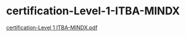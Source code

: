 # certification-Level-1-ITBA-MINDX
[certification-Level 1 ITBA-MINDX.pdf](https://github.com/user-attachments/files/17022517/certification-Level.1.ITBA-MINDX.pdf)

